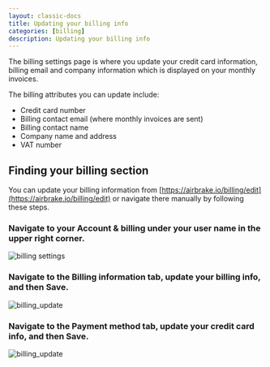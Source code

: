 ```yaml
---
layout: classic-docs
title: Updating your billing info
categories: [billing]
description: Updating your billing info
---
```


The billing settings page is where you update your credit card information,
billing email and company information which is displayed on your monthly
invoices.

The billing attributes you can update include:

- Credit card number
- Billing contact email (where monthly invoices are sent)
- Billing contact name
- Company name and address
- VAT number

## Finding your billing section
You can update your billing information from
[https://airbrake.io/billing/edit](https://airbrake.io/billing/edit) or navigate there manually
by following these steps.

### Navigate to your **Account & billing** under your user name in the upper right corner.
![billing settings](/docs/assets/img/docs/airbrake/billing_settings.png)

### Navigate to the **Billing information** tab, update your billing info, and then **Save**.
![billing_update](/docs/assets/img/docs/airbrake/billing_update.png)

### Navigate to the **Payment method** tab, update your credit card info, and then **Save**.
![billing_update](/docs/assets/img/docs/airbrake/credit_card_edit.png)

